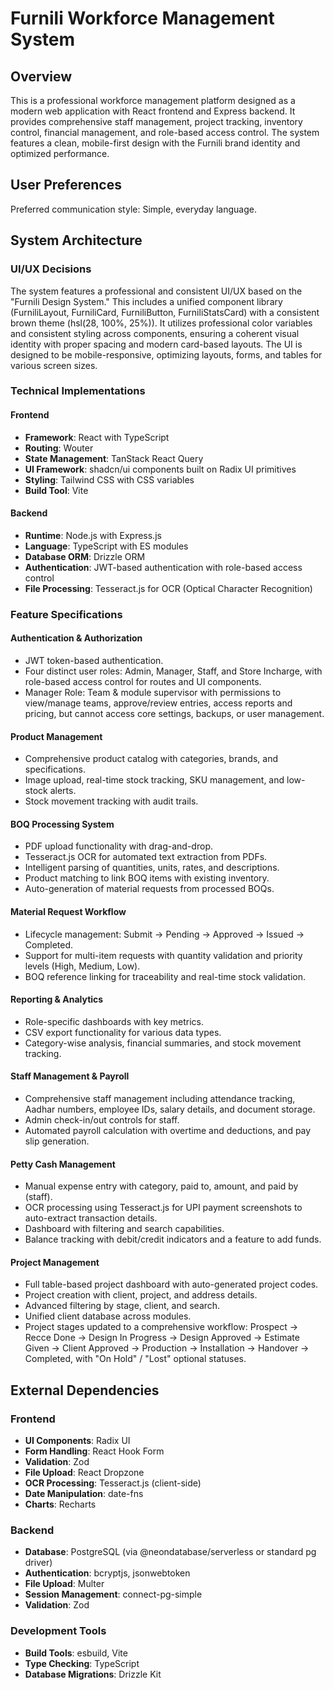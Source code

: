 # Furnili Workforce Management System

## Overview
This is a professional workforce management platform designed as a modern web application with React frontend and Express backend. It provides comprehensive staff management, project tracking, inventory control, financial management, and role-based access control. The system features a clean, mobile-first design with the Furnili brand identity and optimized performance.

## User Preferences
Preferred communication style: Simple, everyday language.

## System Architecture

### UI/UX Decisions
The system features a professional and consistent UI/UX based on the "Furnili Design System." This includes a unified component library (FurniliLayout, FurniliCard, FurniliButton, FurniliStatsCard) with a consistent brown theme (hsl(28, 100%, 25%)). It utilizes professional color variables and consistent styling across components, ensuring a coherent visual identity with proper spacing and modern card-based layouts. The UI is designed to be mobile-responsive, optimizing layouts, forms, and tables for various screen sizes.

### Technical Implementations

#### Frontend
- **Framework**: React with TypeScript
- **Routing**: Wouter
- **State Management**: TanStack React Query
- **UI Framework**: shadcn/ui components built on Radix UI primitives
- **Styling**: Tailwind CSS with CSS variables
- **Build Tool**: Vite

#### Backend
- **Runtime**: Node.js with Express.js
- **Language**: TypeScript with ES modules
- **Database ORM**: Drizzle ORM
- **Authentication**: JWT-based authentication with role-based access control
- **File Processing**: Tesseract.js for OCR (Optical Character Recognition)

### Feature Specifications

#### Authentication & Authorization
- JWT token-based authentication.
- Four distinct user roles: Admin, Manager, Staff, and Store Incharge, with role-based access control for routes and UI components.
- Manager Role: Team & module supervisor with permissions to view/manage teams, approve/review entries, access reports and pricing, but cannot access core settings, backups, or user management.

#### Product Management
- Comprehensive product catalog with categories, brands, and specifications.
- Image upload, real-time stock tracking, SKU management, and low-stock alerts.
- Stock movement tracking with audit trails.

#### BOQ Processing System
- PDF upload functionality with drag-and-drop.
- Tesseract.js OCR for automated text extraction from PDFs.
- Intelligent parsing of quantities, units, rates, and descriptions.
- Product matching to link BOQ items with existing inventory.
- Auto-generation of material requests from processed BOQs.

#### Material Request Workflow
- Lifecycle management: Submit → Pending → Approved → Issued → Completed.
- Support for multi-item requests with quantity validation and priority levels (High, Medium, Low).
- BOQ reference linking for traceability and real-time stock validation.

#### Reporting & Analytics
- Role-specific dashboards with key metrics.
- CSV export functionality for various data types.
- Category-wise analysis, financial summaries, and stock movement tracking.

#### Staff Management & Payroll
- Comprehensive staff management including attendance tracking, Aadhar numbers, employee IDs, salary details, and document storage.
- Admin check-in/out controls for staff.
- Automated payroll calculation with overtime and deductions, and pay slip generation.

#### Petty Cash Management
- Manual expense entry with category, paid to, amount, and paid by (staff).
- OCR processing using Tesseract.js for UPI payment screenshots to auto-extract transaction details.
- Dashboard with filtering and search capabilities.
- Balance tracking with debit/credit indicators and a feature to add funds.

#### Project Management
- Full table-based project dashboard with auto-generated project codes.
- Project creation with client, project, and address details.
- Advanced filtering by stage, client, and search.
- Unified client database across modules.
- Project stages updated to a comprehensive workflow: Prospect → Recce Done → Design In Progress → Design Approved → Estimate Given → Client Approved → Production → Installation → Handover → Completed, with "On Hold" / "Lost" optional statuses.

## External Dependencies

### Frontend
- **UI Components**: Radix UI
- **Form Handling**: React Hook Form
- **Validation**: Zod
- **File Upload**: React Dropzone
- **OCR Processing**: Tesseract.js (client-side)
- **Date Manipulation**: date-fns
- **Charts**: Recharts

### Backend
- **Database**: PostgreSQL (via @neondatabase/serverless or standard pg driver)
- **Authentication**: bcryptjs, jsonwebtoken
- **File Upload**: Multer
- **Session Management**: connect-pg-simple
- **Validation**: Zod

### Development Tools
- **Build Tools**: esbuild, Vite
- **Type Checking**: TypeScript
- **Database Migrations**: Drizzle Kit